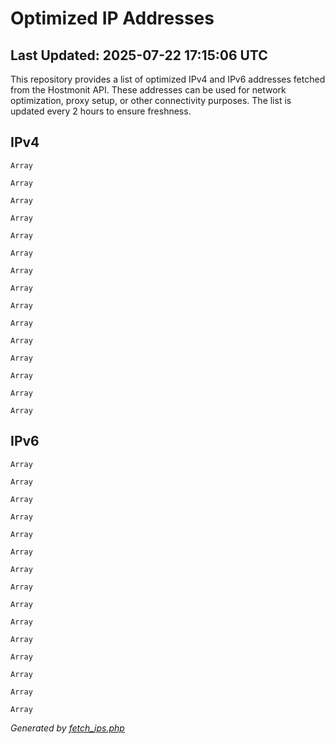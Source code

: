 # Optimized IP Addresses

## Last Updated: 2025-07-22 17:15:06 UTC

This repository provides a list of optimized IPv4 and IPv6 addresses fetched from the Hostmonit API. These addresses can be used for network optimization, proxy setup, or other connectivity purposes. The list is updated every 2 hours to ensure freshness.

## IPv4
```
Array
```
```
Array
```
```
Array
```
```
Array
```
```
Array
```
```
Array
```
```
Array
```
```
Array
```
```
Array
```
```
Array
```
```
Array
```
```
Array
```
```
Array
```
```
Array
```
```
Array
```

## IPv6
```
Array
```
```
Array
```
```
Array
```
```
Array
```
```
Array
```
```
Array
```
```
Array
```
```
Array
```
```
Array
```
```
Array
```
```
Array
```
```
Array
```
```
Array
```
```
Array
```
```
Array
```

*Generated by [fetch_ips.php](scripts/fetch_ips.php)*
